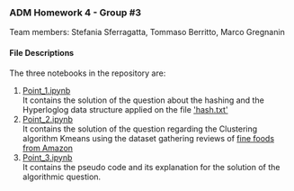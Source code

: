 ### ADM Homework 4 - Group #3
Team members: Stefania Sferragatta, Tommaso Berritto, Marco Gregnanin


#### File Descriptions
The three notebooks in the repository are:

1. [Point_1.ipynb](https://nbviewer.jupyter.org/github/StefaniaSferragatta/ADM_HW4/blob/main/Point_1.ipynb)\
It contains the solution of the question about the hashing and the Hyperloglog data structure applied on the file ['hash.txt'](https://drive.google.com/file/d/19SD2db0dH2A0QLJOmBHnkbqOX6SbERcY/view)
2. [Point_2.ipynb]()\
It contains the solution of the question regarding the Clustering algorithm Kmeans using the dataset gathering reviews of [fine foods from Amazon](https://www.kaggle.com/snap/amazon-fine-food-reviews)
3. [Point_3.ipynb](https://nbviewer.jupyter.org/github/StefaniaSferragatta/ADM_HW4/blob/main/Point_3.ipynb)\
It contains the pseudo code and its explanation for the solution of the algorithmic question.



